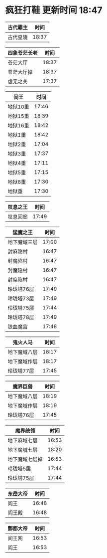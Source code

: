 # 疯狂打鞋 更新时间 18:47

| 古代霸主   | 时间    |
|--------|-------|
| 古代皇陵 | 18:37 |

| 四象苍茫长老   | 时间    |
|--------|-------|
| 苍茫大厅 | 18:37 |
| 苍茫大厅掉 | 18:37 |
| 虚无之关 | 17:37 |

| 间王   | 时间    |
|--------|-------|
| 地狱10重 | 17:46 |
| 地狱15重 | 18:39 |
| 地狱16重 | 18:42 |
| 地狱1重 | 18:42 |
| 地狱2重 | 17:04 |
| 地狱3重 | 17:37 |
| 地狱4重 | 17:11 |
| 地狱5重 | 17:15 |
| 地狱8重 | 17:30 |
| 地狱重 | 17:30 |

| 叹息之王   | 时间    |
|--------|-------|
| 叹息回廊 | 17:49 |

| 猛魔之王   | 时间    |
|--------|-------|
| 地下魔域三层 | 17:00 |
| 封麻隐村 | 16:47 |
| 封魔陷村 | 16:47 |
| 封魔隐村 | 16:47 |
| 封席陷村 | 16:47 |
| 玲珑培76层 | 17:49 |
| 玲珑塔73层 | 17:49 |
| 玲珑塔75层 | 17:44 |
| 玲珑塔78层 | 17:49 |
| 铁血魔宫 | 17:48 |

| 鬼火人马   | 时间    |
|--------|-------|
| 地下魔域八层 | 18:17 |
| 地下魔域作层 | 18:17 |
| 玲珑塔77层 | 17:45 |

| 魔界巨兽   | 时间    |
|--------|-------|
| 地下魔域八层 | 18:19 |
| 地下魔域作层 | 18:19 |
| 玲珑塔76层 | 17:45 |

| 魔界统领   | 时间    |
|--------|-------|
| 地下麻域七层 | 16:53 |
| 地下魔域七层 | 18:20 |
| 地下魔域七层掉 | 16:53 |
| 玲珑塔5层 | 17:44 |
| 玲珑塔75层 | 17:44 |

| 东岳大帝   | 时间    |
|--------|-------|
| 阎王 | 16:48 |
| 阎王殿 | 16:48 |

| 酆都大帝   | 时间    |
|--------|-------|
| 间王网 | 16:53 |
| 阎王 | 16:53 |